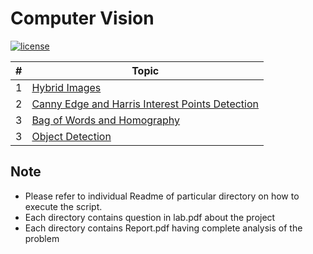 # Computer Vision
[![license](https://img.shields.io/github/license/mashape/apistatus.svg)](https://opensource.org/licenses/MIT)


| #  |  Topic |
|---|---|
|1|<a href="Hybrid_Images">Hybrid Images</a>|
|2|<a href="Edge_and_Corner_Detection">Canny Edge and Harris Interest Points Detection</a>|
|3|<a href="Bag_of_Words_and_Homography">Bag of Words and Homography</a>|
|3|<a href="Object_Detection">Object Detection</a>|


Note
----
* Please refer to individual Readme of particular directory on how to execute the script.
* Each directory contains question in lab.pdf about the project
* Each directory contains Report.pdf having complete analysis of the problem
